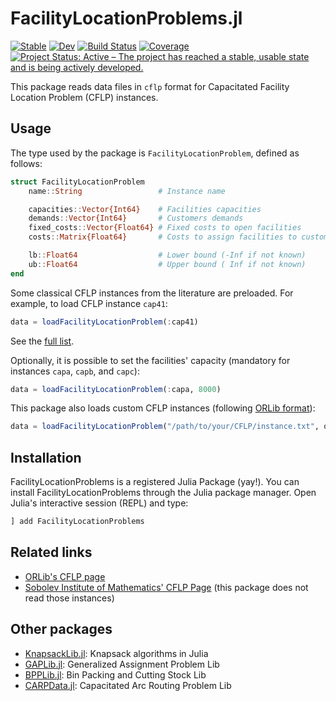 # FacilityLocationProblems.jl

[![Stable](https://img.shields.io/badge/docs-stable-blue.svg)](https://rafaelmartinelli.github.io/FacilityLocationProblems.jl/stable)
[![Dev](https://img.shields.io/badge/docs-dev-blue.svg)](https://rafaelmartinelli.github.io/FacilityLocationProblems.jl/dev)
[![Build Status](https://github.com/rafaelmartinelli/FacilityLocationProblems.jl/workflows/CI/badge.svg)](https://github.com/rafaelmartinelli/FacilityLocationProblems.jl/actions)
[![Coverage](https://codecov.io/gh/rafaelmartinelli/FacilityLocationProblems.jl/branch/main/graph/badge.svg)](https://codecov.io/gh/rafaelmartinelli/FacilityLocationProblems.jl)
[![Project Status: Active – The project has reached a stable, usable state and is being actively developed.](https://www.repostatus.org/badges/latest/active.svg)](https://www.repostatus.org/#active)

This package reads data files in `cflp` format for Capacitated Facility Location Problem (CFLP) instances.

## Usage

The type used by the package is `FacilityLocationProblem`, defined as follows:

```julia
struct FacilityLocationProblem
    name::String                 # Instance name

    capacities::Vector{Int64}    # Facilities capacities
    demands::Vector{Int64}       # Customers demands
    fixed_costs::Vector{Float64} # Fixed costs to open facilities
    costs::Matrix{Float64}       # Costs to assign facilities to customers

    lb::Float64                  # Lower bound (-Inf if not known)
    ub::Float64                  # Upper bound ( Inf if not known)
end
```

Some classical CFLP instances from the literature are preloaded. For example, to load CFLP instance `cap41`:

```julia
data = loadFacilityLocationProblem(:cap41)
```

See the [full list](https://github.com/rafaelmartinelli/FacilityLocationProblems.jl/tree/main/data).

Optionally, it is possible to set the facilities' capacity (mandatory for instances `capa`, `capb`, and `capc`):

```julia
data = loadFacilityLocationProblem(:capa, 8000)
```

This package also loads custom CFLP instances (following [ORLib format](http://people.brunel.ac.uk/~mastjjb/jeb/orlib/capinfo.html)):

```julia
data = loadFacilityLocationProblem("/path/to/your/CFLP/instance.txt", optional_facilities_capacity)
```

## Installation

FacilityLocationProblems is a registered Julia Package (yay!).
You can install FacilityLocationProblems through the Julia package manager.
Open Julia's interactive session (REPL) and type:

```julia
] add FacilityLocationProblems
```

## Related links

- [ORLib's CFLP page](http://people.brunel.ac.uk/~mastjjb/jeb/orlib/capinfo.html)
- [Sobolev Institute of Mathematics' CFLP Page](http://www.math.nsc.ru/AP/benchmarks/CFLP/cflp_tabl-eng.html) (this package does not read those instances)

## Other packages

- [KnapsackLib.jl](https://github.com/rafaelmartinelli/Knapsacks.jl): Knapsack algorithms in Julia
- [GAPLib.jl](https://github.com/rafaelmartinelli/GAPLib.jl): Generalized Assignment Problem Lib
- [BPPLib.jl](https://github.com/rafaelmartinelli/BPPLib.jl): Bin Packing and Cutting Stock Lib
- [CARPData.jl](https://github.com/rafaelmartinelli/CARPData.jl): Capacitated Arc Routing Problem Lib
